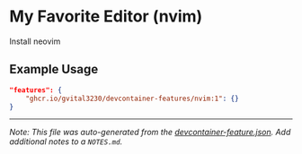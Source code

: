 
# My Favorite Editor (nvim)

Install neovim

## Example Usage

```json
"features": {
    "ghcr.io/gvital3230/devcontainer-features/nvim:1": {}
}
```





---

_Note: This file was auto-generated from the [devcontainer-feature.json](https://github.com/gvital3230/devcontainer-features/blob/main/src/nvim/devcontainer-feature.json).  Add additional notes to a `NOTES.md`._
